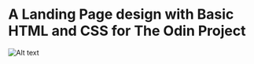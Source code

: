 # A Landing Page design with Basic HTML and CSS for The Odin Project

![Alt text](Landing-Page-TOP/LandingPageimg.png?raw=true "Landing Page TOP")
